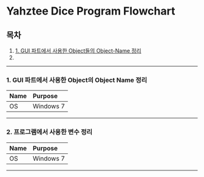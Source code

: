 # Yahztee Dice Program Flowchart

## 목차
1. [1. GUI 파트에서 사용한 Object들의 Object-Name 정리](#1-gui-파트에서-사용한-object들의-object-name-정리)
2. []()

---
### 1. GUI 파트에서 사용한 Object의 Object Name 정리
| Name | Purpose |
|:---|:---|
| OS | Windows 7 |
---
### 2. 프로그램에서 사용한 변수 정리
| Name | Purpose |
|:---|:---|
| OS | Windows 7 |
---
